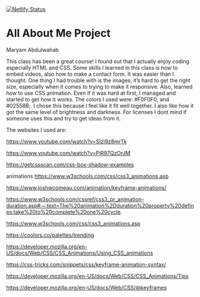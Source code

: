 [![Netlify Status](https://api.netlify.com/api/v1/badges/eddd0566-f9d8-4646-b85e-dfa3d38df9b4/deploy-status)](https://app.netlify.com/sites/about-me-maryam-abd44/deploys)


# All About Me Project 
Maryam Abdulwahab


This class has been a great course! I found out that I actually enjoy coding especially HTML and CSS. Some skills I learned in this class is how to embed videos, also how to make a contact form. It was easier than I thought. One thing I had trouble with is the images, it’s hard to get the right size, especially when it comes to trying to make it responsive. Also, learned how to use CSS animation. Even if it was hard at first, I managed and started to get how it works. The colors I used were: #F0F0F0; and #02558B;. I chose this because I feel like it fit well together. I also like how it got the same level of brightness and darkness.
For licenses I dont mind if someone uses this and try to get ideas from it.

The websites I used are:

https://www.youtube.com/watch?v=SIzi9z8mrTk

https://www.youtube.com/watch?v=PjR97QzOrJM

https://getcssscan.com/css-box-shadow-examples


animations
https://www.w3schools.com/css/css3_animations.asp

https://www.joshwcomeau.com/animation/keyframe-animations/

https://www.w3schools.com/cssref/css3_pr_animation-duration.asp#:~:text=The%20animation%2Dduration%20property%20defines,take%20to%20complete%20one%20cycle.

https://www.w3schools.com/css/css3_animations.asp

https://coolors.co/palettes/trending

https://developer.mozilla.org/en-US/docs/Web/CSS/CSS_Animations/Using_CSS_animations

https://css-tricks.com/snippets/css/keyframe-animation-syntax/


https://developer.mozilla.org/en-US/docs/Web/CSS/CSS_Animations/Tips

https://developer.mozilla.org/en-US/docs/Web/CSS/@keyframes